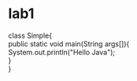 # lab1
class Simple{  
    public static void main(String args[]){  
     System.out.println("Hello Java");  
    }  
}  
